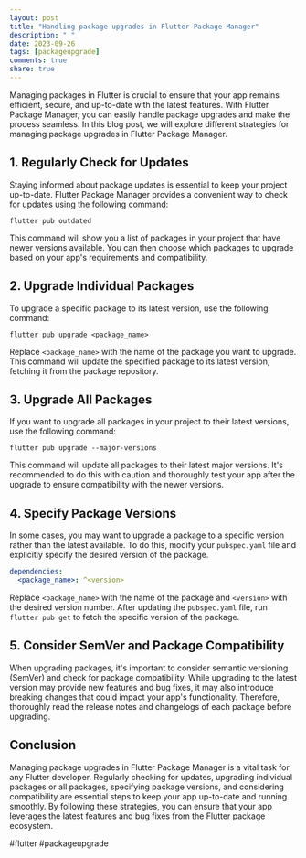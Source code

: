```yaml
---
layout: post
title: "Handling package upgrades in Flutter Package Manager"
description: " "
date: 2023-09-26
tags: [packageupgrade]
comments: true
share: true
---
```


Managing packages in Flutter is crucial to ensure that your app remains efficient, secure, and up-to-date with the latest features. With Flutter Package Manager, you can easily handle package upgrades and make the process seamless. In this blog post, we will explore different strategies for managing package upgrades in Flutter Package Manager.

## 1. Regularly Check for Updates

Staying informed about package updates is essential to keep your project up-to-date. Flutter Package Manager provides a convenient way to check for updates using the following command:

```
flutter pub outdated
```

This command will show you a list of packages in your project that have newer versions available. You can then choose which packages to upgrade based on your app's requirements and compatibility.

## 2. Upgrade Individual Packages

To upgrade a specific package to its latest version, use the following command:

```
flutter pub upgrade <package_name>
```

Replace `<package_name>` with the name of the package you want to upgrade. This command will update the specified package to its latest version, fetching it from the package repository.

## 3. Upgrade All Packages

If you want to upgrade all packages in your project to their latest versions, use the following command:

```
flutter pub upgrade --major-versions
```

This command will update all packages to their latest major versions. It's recommended to do this with caution and thoroughly test your app after the upgrade to ensure compatibility with the newer versions.

## 4. Specify Package Versions

In some cases, you may want to upgrade a package to a specific version rather than the latest available. To do this, modify your `pubspec.yaml` file and explicitly specify the desired version of the package.

```yaml
dependencies:
  <package_name>: ^<version>
```

Replace `<package_name>` with the name of the package and `<version>` with the desired version number. After updating the `pubspec.yaml` file, run `flutter pub get` to fetch the specific version of the package.

## 5. Consider SemVer and Package Compatibility

When upgrading packages, it's important to consider semantic versioning (SemVer) and check for package compatibility. While upgrading to the latest version may provide new features and bug fixes, it may also introduce breaking changes that could impact your app's functionality. Therefore, thoroughly read the release notes and changelogs of each package before upgrading.

## Conclusion

Managing package upgrades in Flutter Package Manager is a vital task for any Flutter developer. Regularly checking for updates, upgrading individual packages or all packages, specifying package versions, and considering compatibility are essential steps to keep your app up-to-date and running smoothly. By following these strategies, you can ensure that your app leverages the latest features and bug fixes from the Flutter package ecosystem.

#flutter #packageupgrade
